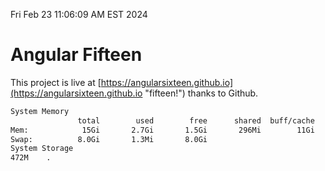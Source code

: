 Fri Feb 23 11:06:09 AM EST 2024

# Angular Fifteen


This project is live at [https://angularsixteen.github.io](https://angularsixteen.github.io "fifteen!") thanks to Github.

```bash
System Memory
               total        used        free      shared  buff/cache   available
Mem:            15Gi       2.7Gi       1.5Gi       296Mi        11Gi        12Gi
Swap:          8.0Gi       1.3Mi       8.0Gi
System Storage
472M	.
